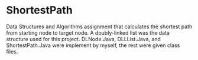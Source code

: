 # ShortestPath
Data Structures and Algorithms assignment that calculates the shortest path from starting node to target node. A doubly-linked list was the data structure used for this project.
DLNode.Java, DLLList.Java, and ShortestPath.Java were implement by myself, the rest were given class files.
